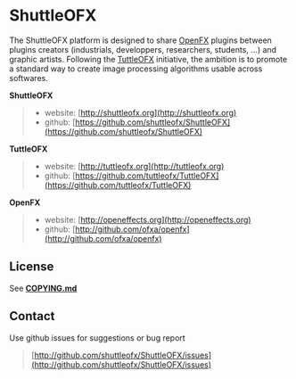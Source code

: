 ShuttleOFX
==========

The ShuttleOFX platform is designed to share [OpenFX](http://openeffects.org) plugins between plugins creators (industrials, developpers, researchers, students, ...) and graphic artists. 
Following the [TuttleOFX](http://www.tuttleofx.org) initiative, the ambition is to promote a standard way to create image processing algorithms usable across softwares.


**ShuttleOFX**
>- website: [http://shuttleofx.org](http://shuttleofx.org)
>- github: [https://github.com/shuttleofx/ShuttleOFX](https://github.com/shuttleofx/ShuttleOFX)

**TuttleOFX**
>- website: [http://tuttleofx.org](http://tuttleofx.org)
>- github: [https://github.com/tuttleofx/TuttleOFX](https://github.com/tuttleofx/TuttleOFX)

**OpenFX**
>- website: [http://openeffects.org](http://openeffects.org)
>- github: [http://github.com/ofxa/openfx](http://github.com/ofxa/openfx)


License
-------
See [**COPYING.md**](COPYING.md)


Contact
-------

Use github issues for suggestions or bug report
> [http://github.com/shuttleofx/ShuttleOFX/issues](http://github.com/shuttleofx/ShuttleOFX/issues)

